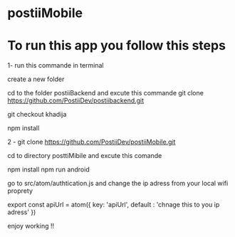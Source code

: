 # postiiMobile

# To run this app you follow this steps 


1- run this commande in terminal 

create a new folder 

cd to the folder postiiBackend and excute this commande 
git clone https://github.com/PostiiDev/postiibackend.git

git checkout khadija

npm install


2 - git clone https://github.com/PostiiDev/postiiMobile.git

cd to directory posttiMibile and excute this comande 

npm install 
npm run android 


go to src/atom/authtication.js 
and change the ip adress from your local wifi proprety

export const apiUrl = atom({
    key: 'apiUrl',
    default : 'chnage this to you ip adress'
})



enjoy working !!






